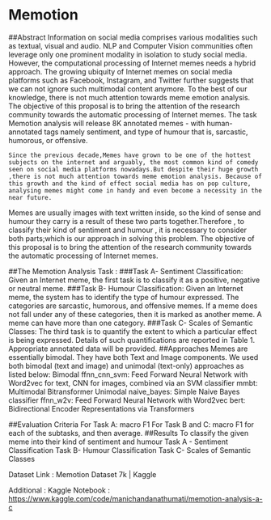 # Memotion

##Abstract
    Information on social media comprises various modalities such as textual, visual and audio. NLP and Computer Vision communities often leverage only one prominent modality in isolation to study social media. However, the computational processing of Internet memes needs a hybrid approach. The growing ubiquity of Internet memes on social media platforms such as Facebook, Instagram, and Twitter further suggests that we can not ignore such multimodal content anymore. To the best of our knowledge, there is not much attention towards meme emotion analysis. The objective of this proposal is to bring the attention of the research community towards the automatic processing of Internet memes. The task Memotion analysis will release 8K annotated memes - with human-annotated tags namely sentiment, and type of humour that is, sarcastic, humorous, or offensive.

    Since the previous decade,Memes have grown to be one of the hottest subjects on the internet and arguably, the most common kind of comedy seen on social media platforms nowadays.But despite their huge growth ,there is not much attention towards meme emotion analysis. Because of this growth and the kind of effect social media has on pop culture, analysing memes might come in handy and even become a necessity in the near future.
Memes are usually images with text written inside, so the kind of sense and humour they carry is a result of these two parts together.Therefore , to classify their kind of sentiment and humour , it is necessary to consider both parts;which is our approach in solving this problem.
The objective of this proposal is to bring the attention of the research community towards the automatic processing of Internet memes.

##The Memotion Analysis Task :
###Task A- Sentiment Classification: Given an Internet meme, the first task is to classify it as a positive, negative or neutral meme.
###Task B- Humour Classification: Given an Internet meme, the system has to identify the type of humour expressed. The categories are sarcastic, humorous, and offensive memes. If a meme does not fall under any of these categories, then it is marked as another meme. A meme can have more than one category.
###Task C- Scales of Semantic Classes: The third task is to quantify the extent to which a particular effect is being expressed. Details of such quantifications are reported in Table 1. Appropriate annotated data will be provided.
##Approaches
Memes are essentially bimodal. They have both Text and Image components. We used both bimodal (text and image) and unimodal (text-only) approaches as listed below:
Bimodal
ffnn_cnn_svm: Feed Forward Neural Network with Word2vec for text, CNN for images, combined via an SVM classifier
mmbt: Multimodal Bitransformer
Unimodal
naive_bayes: Simple Naive Bayes classifier
ffnn_w2v: Feed Forward Neural Network with Word2vec
bert: Bidirectional Encoder Representations via Transformers

##Evaluation Criteria
For Task A: macro F1
For Task B and C: macro F1 for each of the subtasks, and then average.
##Results
To classify the given meme into their kind of  sentiment and humour 
Task A - Sentiment Classification
Task B- Humour Classification
Task C- Scales of Semantic Classes

Dataset Link : Memotion Dataset 7k | Kaggle

Additional :
Kaggle Notebook :
https://www.kaggle.com/code/manichandanathumati/memotion-analysis-a-c
